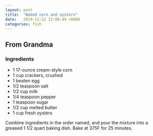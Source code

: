 ```yaml
---
layout: post
title:  "Baked corn and oysters"
date:   2019-12-22 12:00:49 +0000
categories: fish
---
```


## From Grandma
### Ingredients
* 1 17-ounce cream-style corn
* 1 cup crackers, crushed
* 1 beaten egg
* 1/2 teaspoon salt
* 1/2 cup milk
* 1/4 teaspoon pepper
* 1 teaspoon sugar
* 1/2 cup melted butter
* 1 cup fresh oysters



Combine ingredients in the order named, and pour the mixture into a greased 1 1/2 quart baking dish. Bake at 375F for 25 minutes.
